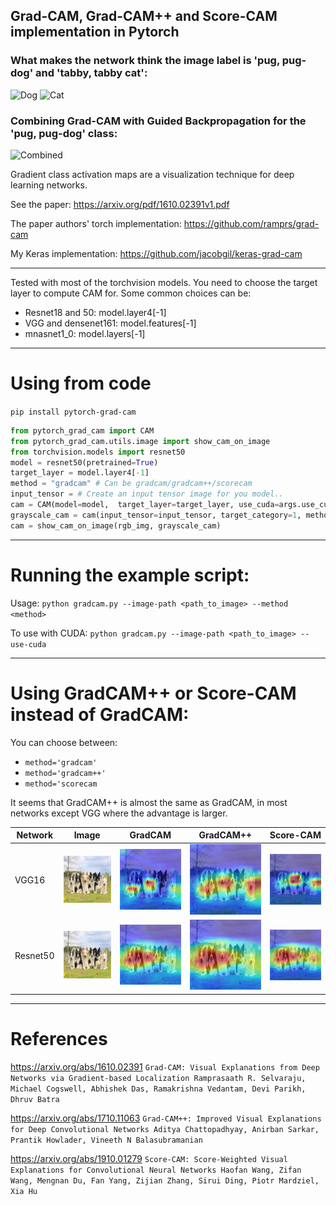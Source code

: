 ## Grad-CAM, Grad-CAM++ and Score-CAM implementation in Pytorch ##

### What makes the network think the image label is 'pug, pug-dog' and 'tabby, tabby cat':
![Dog](https://github.com/jacobgil/pytorch-grad-cam/blob/master/examples/dog.jpg?raw=true) ![Cat](https://github.com/jacobgil/pytorch-grad-cam/blob/master/examples/cat.jpg?raw=true)

### Combining Grad-CAM with Guided Backpropagation for the 'pug, pug-dog' class:
![Combined](https://github.com/jacobgil/pytorch-grad-cam/blob/master/examples/cam_gb_dog.jpg?raw=true)

Gradient class activation maps are a visualization technique for deep learning networks.

See the paper: https://arxiv.org/pdf/1610.02391v1.pdf

The paper authors' torch implementation: https://github.com/ramprs/grad-cam

My Keras implementation: https://github.com/jacobgil/keras-grad-cam


----------

Tested with most of the torchvision models.
You need to choose the target layer to compute CAM for.
Some common choices can be:
- Resnet18 and 50: model.layer4[-1]
- VGG and densenet161: model.features[-1]
- mnasnet1_0: model.layers[-1]

----------

# Using from code

`pip install pytorch-grad-cam`

```python
from pytorch_grad_cam import CAM
from pytorch_grad_cam.utils.image import show_cam_on_image
from torchvision.models import resnet50
model = resnet50(pretrained=True)
target_layer = model.layer4[-1]
method = "gradcam" # Can be gradcam/gradcam++/scorecam
input_tensor = # Create an input tensor image for you model..
cam = CAM(model=model,  target_layer=target_layer, use_cuda=args.use_cuda)
grayscale_cam = cam(input_tensor=input_tensor, target_category=1, method=method)
cam = show_cam_on_image(rgb_img, grayscale_cam)
```

----------

# Running the example script:

Usage: `python gradcam.py --image-path <path_to_image> --method <method>`

To use with CUDA:
`python gradcam.py --image-path <path_to_image> --use-cuda`

----------

# Using GradCAM++ or Score-CAM instead of GradCAM:

You can choose between:
- `method='gradcam'`
- `method='gradcam++'`
- `method='scorecam`


It seems that GradCAM++ is almost the same as GradCAM, in
most networks except VGG where the advantage is larger.

| Network  | Image | GradCAM  |  GradCAM++ |  Score-CAM | 
| ---------|-------|----------|------------|------------|
| VGG16    | ![](examples/dogs.png) | ![](examples/dogs_gradcam_vgg16.jpg)     |  ![](examples/dogs_gradcam++_vgg16.jpg)   |![](examples/dogs_scorecam_vgg16.jpg)   |
| Resnet50 | ![](examples/dogs.png) | ![](examples/dogs_gradcam_resnet50.jpg)  |  ![](examples/dogs_gradcam++_resnet50.jpg)|  ![](examples/dogs_scorecam_resnet50.jpg)   |


----------

# References

https://arxiv.org/abs/1610.02391
`Grad-CAM: Visual Explanations from Deep Networks via Gradient-based Localization
Ramprasaath R. Selvaraju, Michael Cogswell, Abhishek Das, Ramakrishna Vedantam, Devi Parikh, Dhruv Batra`

https://arxiv.org/abs/1710.11063
`Grad-CAM++: Improved Visual Explanations for Deep Convolutional Networks
Aditya Chattopadhyay, Anirban Sarkar, Prantik Howlader, Vineeth N Balasubramanian`

https://arxiv.org/abs/1910.01279
`Score-CAM: Score-Weighted Visual Explanations for Convolutional Neural Networks
Haofan Wang, Zifan Wang, Mengnan Du, Fan Yang, Zijian Zhang, Sirui Ding, Piotr Mardziel, Xia Hu`